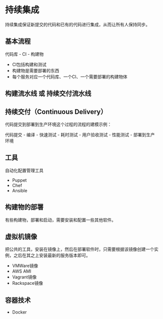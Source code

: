 # 持续集成

持续集成保证新提交的代码和已有的代码进行集成，从而让所有人保持同步。



## 基本流程

代码库 - CI - 构建物

- CI包括构建和测试
- 构建物是需要部署的东西
- 每个服务对应一个代码库、一个CI、一个需要部署的构建物体

## 构建流水线 或 持续交付流水线

## 持续交付（Continuous Delivery）

代码提交到部署到生产环境这个过程的流程的建模示例：

代码提交 - 编译 - 快速测试 - 耗时测试 - 用户验收测试 - 性能测试 - 部署到生产环境

## 工具

自动化配置管理工具

- Puppet
- Chef
- Ansible

## 构建物的部署

有些构建物，部署和启动，需要安装和配置一些其他软件。

## 虚拟机镜像

把公共的工具，安装在镜像上，然后在部署软件时，只需要根据该镜像创建一个实例，之后在其之上安装最新的服务版本即可。

- VMWare镜像
- AWS AMI
- Vagrant镜像
- Rackspace镜像

## 容器技术

- Docker




